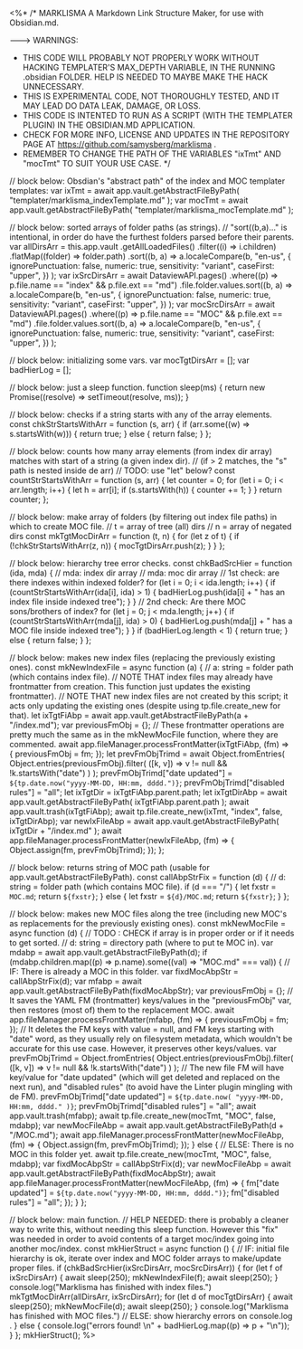 <%*
/*
MARKLISMA
A Markdown Link Structure Maker, for use with Obsidian.md.

---> WARNINGS:
- THIS CODE WILL PROBABLY NOT PROPERLY WORK WITHOUT HACKING TEMPLATER'S MAX_DEPTH VARIABLE, IN THE RUNNING .obsidian FOLDER. HELP IS NEEDED TO MAYBE MAKE THE HACK UNNECESSARY.
- THIS IS EXPERIMENTAL CODE, NOT THOROUGHLY TESTED, AND IT MAY LEAD DO DATA LEAK, DAMAGE, OR LOSS.
- THIS CODE IS INTENTED TO RUN AS A SCRIPT (WITH THE TEMPLATER PLUGIN) IN THE OBSIDIAN.MD APPLICATION.
- CHECK FOR MORE INFO, LICENSE AND UPDATES IN THE REPOSITORY PAGE AT https://github.com/samysberg/marklisma .
- REMEMBER TO CHANGE THE PATH OF THE VARIABLES "ixTmt" AND "mocTmt" TO SUIT YOUR USE CASE.
*/

// block below: Obsdian's "abstract path" of the index and MOC templater templates:
var ixTmt = await app.vault.getAbstractFileByPath(
  "templater/marklisma_indexTemplate.md"
);
var mocTmt = await app.vault.getAbstractFileByPath(
  "templater/marklisma_mocTemplate.md"
);

// block below: sorted arrays of folder paths (as strings).
// "sort((b,a)..." is intentional, in order do have the furthest folders parsed before their parents.
var allDirsArr = this.app.vault
  .getAllLoadedFiles()
  .filter((i) => i.children)
  .flatMap((folder) => folder.path)
  .sort((b, a) =>
    a.localeCompare(b, "en-us", {
      ignorePunctuation: false,
      numeric: true,
      sensitivity: "variant",
      caseFirst: "upper",
    })
  );
var ixSrcDirsArr = await DataviewAPI.pages()
  .where((p) => p.file.name == "index" && p.file.ext == "md")
  .file.folder.values.sort((b, a) =>
    a.localeCompare(b, "en-us", {
      ignorePunctuation: false,
      numeric: true,
      sensitivity: "variant",
      caseFirst: "upper",
    })
  );
var mocSrcDirsArr = await DataviewAPI.pages()
  .where((p) => p.file.name == "MOC" && p.file.ext == "md")
  .file.folder.values.sort((b, a) =>
    a.localeCompare(b, "en-us", {
      ignorePunctuation: false,
      numeric: true,
      sensitivity: "variant",
      caseFirst: "upper",
    })
  );

// block below: initializing some vars.
var mocTgtDirsArr = [];
var badHierLog = [];

// block below: just a sleep function.
function sleep(ms) {
  return new Promise((resolve) => setTimeout(resolve, ms));
}

// block below: checks if a string starts with any of the array elements.
const chkStrStartsWithArr = function (s, arr) {
  if (arr.some((w) => s.startsWith(w))) {
    return true;
  } else {
    return false;
  }
};

// block below: counts how many array elements (from index dir array) matches with start of a string (a given index dir).
//  (if > 2 matches, the "s" path is nested inside de arr)
// TODO: use "let" below?
const countStrStartsWithArr = function (s, arr) {
  let counter = 0;
  for (let i = 0; i < arr.length; i++) {
    let h = arr[i];
    if (s.startsWith(h)) {
      counter += 1;
    }
  }
  return counter;
};

// block below: make array of folders (by filtering out index file paths) in which to create MOC file.
// t = array of tree (all) dirs // n = array of negated dirs
const mkTgtMocDirArr = function (t, n) {
  for (let z of t) {
    if (!chkStrStartsWithArr(z, n)) {
      mocTgtDirsArr.push(z);
    }
  }
};

// block below: hierarchy tree error checks.
const chkBadSrcHier = function (ida, mda) {
  // mda: index dir array // mda: moc dir array
  // 1st check: are there indexes within indexed folder?
  for (let i = 0; i < ida.length; i++) {
    if (countStrStartsWithArr(ida[i], ida) > 1) {
      badHierLog.push(ida[i] + " has an index file inside indexed tree");
    }
  }
  // 2nd check: Are there MOC sons/brothers of index?
  for (let j = 0; j < mda.length; j++) {
    if (countStrStartsWithArr(mda[j], ida) > 0) {
      badHierLog.push(mda[j] + " has a MOC file inside indexed tree");
    }
  }
  if (badHierLog.length < 1) {
    return true;
  } else {
    return false;
  }
};

// block below: makes new index files (replacing the previously existing ones).
const mkNewIndexFile = async function (a) {
  // a: string = folder path (which contains index file).
  // NOTE THAT index files may already have frontmatter from creation. This function just updates the existing frontmatter).
  // NOTE THAT new index files are not created by this script; it acts only updating the existing ones (despite using tp.file.create_new for that).
  let ixTgtFiAbp = await app.vault.getAbstractFileByPath(a + "/index.md");
  var previousFmObj = {};
  // These frontmatter operations are pretty much the same as in the mkNewMocFile function, where they are commented.
  await app.fileManager.processFrontMatter(ixTgtFiAbp, (fm) => {
    previousFmObj = fm;
  });
  let prevFmObjTrimd = await Object.fromEntries(
    Object.entries(previousFmObj).filter(
      ([k, v]) => v != null && !k.startsWith("date")
    )
  );
  prevFmObjTrimd["date updated"] = `${tp.date.now("yyyy-MM-DD, HH:mm, dddd.")}`;
  prevFmObjTrimd["disabled rules"] = "all";
  let ixTgtDir = ixTgtFiAbp.parent.path;
  let ixTgtDirAbp = await app.vault.getAbstractFileByPath(
    ixTgtFiAbp.parent.path
  );
  await app.vault.trash(ixTgtFiAbp);
  await tp.file.create_new(ixTmt, "index", false, ixTgtDirAbp);
  var newIxFileAbp = await app.vault.getAbstractFileByPath(
    ixTgtDir + "/index.md"
  );
  await app.fileManager.processFrontMatter(newIxFileAbp, (fm) => {
    Object.assign(fm, prevFmObjTrimd);
  });
};

// block below: returns string of MOC path (usable for app.vault.getAbstractFileByPath).
const callAbpStrFix = function (d) {
  // d: string = folder path (which contains MOC file).
  if (d === "/") {
    let fxstr = `MOC.md`;
    return `${fxstr}`;
  } else {
    let fxstr = `${d}/MOC.md`;
    return `${fxstr}`;
  }
};

// block below: makes new MOC files along the tree (including new MOC's as replacements for the previously existing ones).
const mkNewMocFile = async function (d) {
  // TODO : CHECK if array is in proper order or if it needs to get sorted.
  // d: string = directory path (where to put te MOC in).
  var mdabp = await app.vault.getAbstractFileByPath(d);
  if (mdabp.children.map((p) => p.name).some((val) => "MOC.md" === val)) {
    // IF: There is already a MOC in this folder.
    var fixdMocAbpStr = callAbpStrFix(d);
    var mfabp = await app.vault.getAbstractFileByPath(fixdMocAbpStr);
    var previousFmObj = {};
    // It saves the YAML FM (frontmatter) keys/values in the "previousFmObj" var, then restores (most of) them to the replacement MOC.
    await app.fileManager.processFrontMatter(mfabp, (fm) => {
      previousFmObj = fm;
    });
    // It deletes the FM keys with value = null, and FM keys starting with "date" word, as they usually rely on filesystem metadata, which wouldn't be accurate for this use case. However, it preserves other keys/values.
    var prevFmObjTrimd = Object.fromEntries(
      Object.entries(previousFmObj).filter(
        ([k, v]) => v != null && !k.startsWith("date")
      )
    );
    // The new file FM will have key/value for "date updated" (which will get deleted and replaced on the next run), and "disabled rules" (to avoid have the Linter plugin mingling with de FM).
    prevFmObjTrimd["date updated"] = `${tp.date.now(
      "yyyy-MM-DD, HH:mm, dddd."
    )}`;
    prevFmObjTrimd["disabled rules"] = "all";
    await app.vault.trash(mfabp);
    await tp.file.create_new(mocTmt, "MOC", false, mdabp);
    var newMocFileAbp = await app.vault.getAbstractFileByPath(d + "/MOC.md");
    await app.fileManager.processFrontMatter(newMocFileAbp, (fm) => {
      Object.assign(fm, prevFmObjTrimd);
    });
  } else {
    // ELSE: There is no MOC in this folder yet.
    await tp.file.create_new(mocTmt, "MOC", false, mdabp);
    var fixdMocAbpStr = callAbpStrFix(d);
    var newMocFileAbp = await app.vault.getAbstractFileByPath(fixdMocAbpStr);
    await app.fileManager.processFrontMatter(newMocFileAbp, (fm) => {
      fm["date updated"] = `${tp.date.now("yyyy-MM-DD, HH:mm, dddd.")}`;
      fm["disabled rules"] = "all";
    });
  }
};

// block below: main function.
// HELP NEEDED: there is probably a cleaner way to write this, without needing this sleep function. However this "fix" was needed in order to avoid contents of a target moc/index going into another moc/index.
const mkHierStruct = async function () {
  // IF: initial file hierarchy is ok, iterate over index and MOC folder arrays to make/update proper files. 
  if (chkBadSrcHier(ixSrcDirsArr, mocSrcDirsArr)) {
    for (let f of ixSrcDirsArr) {
      await sleep(250);
      mkNewIndexFile(f);
      await sleep(250);
    }
    console.log("Marklisma has finished with index files.")
    mkTgtMocDirArr(allDirsArr, ixSrcDirsArr);
    for (let d of mocTgtDirsArr) {
      await sleep(250);
      mkNewMocFile(d);
      await sleep(250);
    }
    console.log("Marklisma has finished with MOC files.")
    // ELSE: show hierarchy errors on console.log .
  } else {
    console.log("errors found! \n" + badHierLog.map((p) => p + "\n"));
  }
};
mkHierStruct();
%>